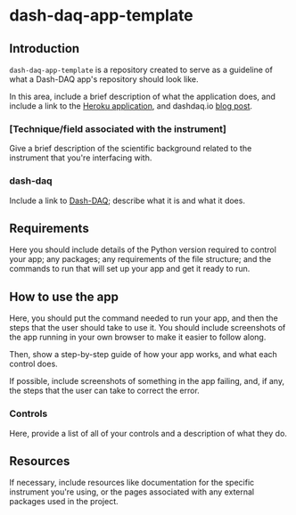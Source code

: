 # dash-daq-app-template

## Introduction
`dash-daq-app-template` is a repository created to serve as a guideline of what a Dash-DAQ app's repository should look like.

In this area, include a brief description of what the application does, and include a link to the [Heroku application](http://dash-daq-stepper-motor.herokuapp.com/), and dashdaq.io [blog post](https://www.dashdaq.io/stepper-motor-control-in-python). 

### [Technique/field associated with the instrument]
Give a brief description of the scientific background related to the instrument that you're interfacing with.

### dash-daq
Include a link to [Dash-DAQ](http://dash-daq.netlify.com/#about); describe what it is and what it does.


## Requirements
Here you should include details of the Python version required to control your app; any packages; any requirements of the file structure; and the commands to run that will set up your app and get it ready to run.

## How to use the app
Here, you should put the command needed to run your app, and then the steps that the user should take to use it. You should include screenshots of the app running in your own browser to make it easier to follow along. 

Then, show a step-by-step guide of how your app works, and what each control does.

If possible, include screenshots of something in the app failing, and, if any, the steps that the user can take to correct the error. 

### Controls
Here, provide a list of all of your controls and a description of what they do.


## Resources
If necessary, include resources like documentation for the specific instrument you're using, or the pages associated with any external packages used in the project. 

